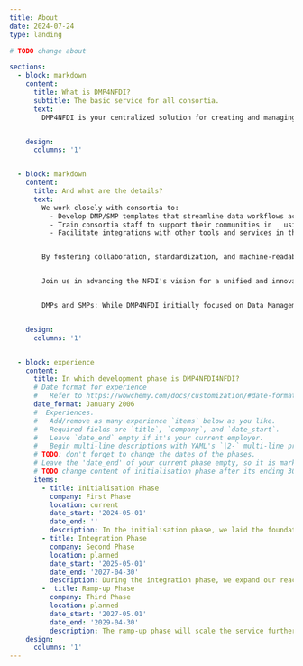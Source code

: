 ```yaml
---
title: About
date: 2024-07-24
type: landing

# TODO change about 

sections:
  - block: markdown
    content:
      title: What is DMP4NFDI?
      subtitle: The basic service for all consortia.
      text: |
        DMP4NFDI is your centralized solution for creating and managing Data Management Plans (DMPs) and Software Management Plans (SMPs) within the NFDI. As a Basic Service, we address critical gaps in infrastructure by hosting the open-source tool RDMO, enabling consortia to create discipline-specific, standardized, and interoperable templates tailored to their needs.


    design:
      columns: '1'


  - block: markdown
    content:
      title: And what are the details?
      text: |
        We work closely with consortia to:  
          - Develop DMP/SMP templates that streamline data workflows across projects.  
          - Train consortia staff to support their communities in   using the DMP/SMP-Tool RDMO effectively.  
          - Facilitate integrations with other tools and services in the research data ecosystem of the NFDI.


        By fostering collaboration, standardization, and machine-readability, DMP4NFDI enhances communication between stakeholders and ensures that DMPs become powerful tools for research planning and data sharing. Together, we make data management seamless and impactful for all disciplines!  


        Join us in advancing the NFDI's vision for a unified and innovative research data management ecosystem!


        DMPs and SMPs: While DMP4NFDI initially focused on Data Management Plans (DMPs), we are expanding our expertise to include Software Management Plans (SMPs) during the integration phase. With the support of dedicated experts, we aim to address the growing importance of SMPs for managing software resources and workflows in research.


    design:
      columns: '1'


  - block: experience
    content:
      title: In which development phase is DMP4NFDI4NFDI?
      # Date format for experience
      #   Refer to https://wowchemy.com/docs/customization/#date-format
      date_format: January 2006
      #  Experiences.
      #   Add/remove as many experience `items` below as you like.
      #   Required fields are `title`, `company`, and `date_start`.
      #   Leave `date_end` empty if it's your current employer.
      #   Begin multi-line descriptions with YAML's `|2-` multi-line prefix.
      # TODO: don't forget to change the dates of the phases.    
      # Leave the 'date_end' of your current phase empty, so it is marked active.
      # TODO change content of initialisation phase after its ending 30.April 2025
      items:
        - title: Initialisation Phase
          company: First Phase
          location: current
          date_start: '2024-05-01'
          date_end: ''
          description: In the initialisation phase, we laid the foundation for the service by hosting RDMO and collaborating with consortia to create first discipline-specific DMP templates. We gathered feedback from early adopters to refine our offerings, we started developing the NFDI Template Framework to standardize DMP/SMP creation and enable machine actionability.
        - title: Integration Phase
          company: Second Phase
          location: planned
          date_start: '2025-05-01'
          date_end: '2027-04-30'
          description: During the integration phase, we expand our reach by supporting consortia through incubator projects, enhancing template frameworks, and integrating RDMO with other tools and services to ensure interoperability.
        -  title: Ramp-up Phase
          company: Third Phase
          location: planned
          date_start: '2027-05.01'
          date_end: '2029-04-30'
          description: The ramp-up phase will scale the service further, fostering widespread adoption of DMPs and SMPs across consortia while ensuring sustainability through community-driven training and support.
    design:
      columns: '1'
---
```


